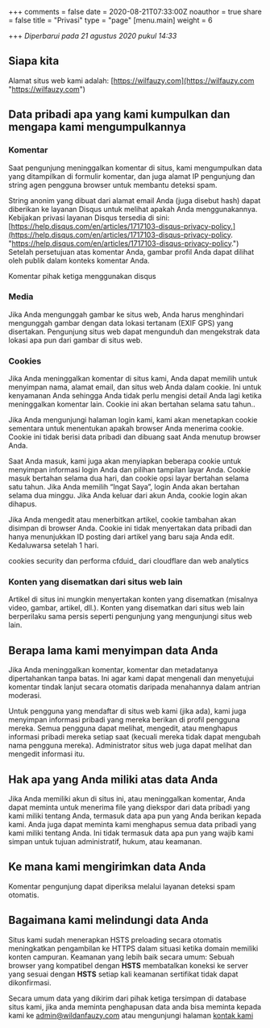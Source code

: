 +++
comments = false
date = 2020-08-21T07:33:00Z
noauthor = true
share = false
title = "Privasi"
type = "page"
[menu.main]
weight = 6

+++
_Diperbarui pada 21 agustus 2020 pukul 14:33_

## Siapa kita

Alamat situs web kami adalah: [https://wilfauzy.com](https://wilfauzy.com "https://wilfauzy.com")

## Data pribadi apa yang kami kumpulkan dan mengapa kami mengumpulkannya

### Komentar

Saat pengunjung meninggalkan komentar di situs, kami mengumpulkan data yang ditampilkan di formulir komentar, dan juga alamat IP pengunjung dan string agen pengguna browser untuk membantu deteksi spam.

String anonim yang dibuat dari alamat email Anda (juga disebut hash) dapat diberikan ke layanan Disqus untuk melihat apakah Anda menggunakannya. Kebijakan privasi layanan Disqus tersedia di sini: [https://help.disqus.com/en/articles/1717103-disqus-privacy-policy.](https://help.disqus.com/en/articles/1717103-disqus-privacy-policy. "https://help.disqus.com/en/articles/1717103-disqus-privacy-policy.") Setelah persetujuan atas komentar Anda, gambar profil Anda dapat dilihat oleh publik dalam konteks komentar Anda.

Komentar pihak ketiga menggunakan disqus 

### Media

Jika Anda mengunggah gambar ke situs web, Anda harus menghindari mengunggah gambar dengan data lokasi tertanam (EXIF GPS) yang disertakan. Pengunjung situs web dapat mengunduh dan mengekstrak data lokasi apa pun dari gambar di situs web.

### Cookies

Jika Anda meninggalkan komentar di situs kami, Anda dapat memilih untuk menyimpan nama, alamat email, dan situs web Anda dalam cookie. Ini untuk kenyamanan Anda sehingga Anda tidak perlu mengisi detail Anda lagi ketika meninggalkan komentar lain. Cookie ini akan bertahan selama satu tahun..

Jika Anda mengunjungi halaman login kami, kami akan menetapkan cookie sementara untuk menentukan apakah browser Anda menerima cookie. Cookie ini tidak berisi data pribadi dan dibuang saat Anda menutup browser Anda.

Saat Anda masuk, kami juga akan menyiapkan beberapa cookie untuk menyimpan informasi login Anda dan pilihan tampilan layar Anda. Cookie masuk bertahan selama dua hari, dan cookie opsi layar bertahan selama satu tahun. Jika Anda memilih “Ingat Saya”, login Anda akan bertahan selama dua minggu. Jika Anda keluar dari akun Anda, cookie login akan dihapus.

Jika Anda mengedit atau menerbitkan artikel, cookie tambahan akan disimpan di browser Anda. Cookie ini tidak menyertakan data pribadi dan hanya menunjukkan ID posting dari artikel yang baru saja Anda edit. Kedaluwarsa setelah 1 hari.

cookies security dan performa cfduid_ dari cloudflare dan web analytics 

### Konten yang disematkan dari situs web lain

Artikel di situs ini mungkin menyertakan konten yang disematkan (misalnya video, gambar, artikel, dll.). Konten yang disematkan dari situs web lain berperilaku sama persis seperti pengunjung yang mengunjungi situs web lain.

## Berapa lama kami menyimpan data Anda

Jika Anda meninggalkan komentar, komentar dan metadatanya dipertahankan tanpa batas. Ini agar kami dapat mengenali dan menyetujui komentar tindak lanjut secara otomatis daripada menahannya dalam antrian moderasi.

Untuk pengguna yang mendaftar di situs web kami (jika ada), kami juga menyimpan informasi pribadi yang mereka berikan di profil pengguna mereka. Semua pengguna dapat melihat, mengedit, atau menghapus informasi pribadi mereka setiap saat (kecuali mereka tidak dapat mengubah nama pengguna mereka). Administrator situs web juga dapat melihat dan mengedit informasi itu.

## Hak apa yang Anda miliki atas data Anda

Jika Anda memiliki akun di situs ini, atau meninggalkan komentar, Anda dapat meminta untuk menerima file yang diekspor dari data pribadi yang kami miliki tentang Anda, termasuk data apa pun yang Anda berikan kepada kami. Anda juga dapat meminta kami menghapus semua data pribadi yang kami miliki tentang Anda. Ini tidak termasuk data apa pun yang wajib kami simpan untuk tujuan administratif, hukum, atau keamanan.

## Ke mana kami mengirimkan data Anda

Komentar pengunjung dapat diperiksa melalui layanan deteksi spam otomatis.

## Bagaimana kami melindungi data Anda

Situs kami sudah menerapkan HSTS preloading secara otomatis meningkatkan pengambilan ke HTTPS dalam situasi ketika domain memiliki konten campuran. Keamanan yang lebih baik secara umum: Sebuah browser yang kompatibel dengan **HSTS** membatalkan koneksi ke server yang sesuai dengan **HSTS** setiap kali keamanan sertifikat tidak dapat dikonfirmasi.

Secara umum data yang dikirim dari pihak ketiga tersimpan di database situs kami, jika anda meminta penghapusan data anda bisa meminta kepada kami ke [admin@wildanfauzy.com](mailto:admin@wildanfauzy.com) atau mengunjungi halaman [kontak kami](https://wildanfauzy.gtsb.io/kontak/)
